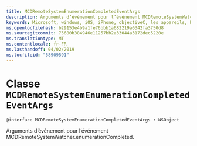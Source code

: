 ```yaml
---
title: MCDRemoteSystemEnumerationCompletedEventArgs
description: Arguments d’événement pour l’événement MCDRemoteSystemWatcher.enumerationCompleted.
keywords: Microsoft, windows, iOS, iPhone, objectiveC, les appareils, Project Rome connectés
ms.openlocfilehash: b29153e4b9a1fe76bbb1a682219a6342fa3750d8
ms.sourcegitcommit: 75680b384946e11257bb2a33044a3172dec5220e
ms.translationtype: MT
ms.contentlocale: fr-FR
ms.lasthandoff: 04/02/2019
ms.locfileid: "58909591"
---
```

# <a name="class-mcdremotesystemenumerationcompletedeventargs"></a>Classe `MCDRemoteSystemEnumerationCompletedEventArgs` 

```
@interface MCDRemoteSystemEnumerationCompletedEventArgs : NSObject
```  

Arguments d’événement pour l’événement MCDRemoteSystemWatcher.enumerationCompleted.